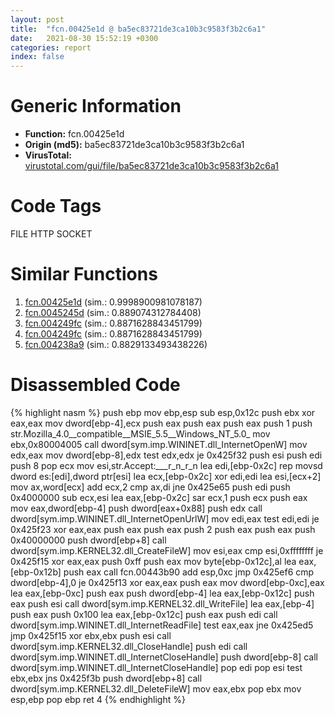 ```yaml
---
layout: post
title:  "fcn.00425e1d @ ba5ec83721de3ca10b3c9583f3b2c6a1"
date:   2021-08-30 15:52:19 +0300
categories: report
index: false
---
```


# Generic Information
- **Function:** fcn.00425e1d
- **Origin (md5):** ba5ec83721de3ca10b3c9583f3b2c6a1
- **VirusTotal:** [virustotal.com/gui/file/ba5ec83721de3ca10b3c9583f3b2c6a1][virustotal_ref]

# Code Tags
<span class="tag" id="FILE">FILE</span>
<span class="tag" id="HTTP">HTTP</span>
<span class="tag" id="SOCKET">SOCKET</span>


# Similar Functions

1. [fcn.00425e1d][similar_1_ref] (sim.: 0.9998900981078187)
2. [fcn.0045245d][similar_2_ref] (sim.: 0.889074312784408)
3. [fcn.004249fc][similar_3_ref] (sim.: 0.8871628843451799)
4. [fcn.004249fc][similar_4_ref] (sim.: 0.8871628843451799)
5. [fcn.004238a9][similar_5_ref] (sim.: 0.8829133493438226)


# Disassembled Code

{% highlight nasm %}
push ebp
mov ebp,esp
sub esp,0x12c
push ebx
xor eax,eax
mov dword[ebp-4],ecx
push eax
push eax
push eax
push 1
push str.Mozilla_4.0__compatible__MSIE_5.5__Windows_NT_5.0_
mov ebx,0x80004005
call dword[sym.imp.WININET.dll_InternetOpenW]
mov edx,eax
mov dword[ebp-8],edx
test edx,edx
je 0x425f32
push esi
push edi
push 8
pop ecx
mov esi,str.Accept:___r_n_r_n
lea edi,[ebp-0x2c]
rep movsd dword es:[edi],dword ptr[esi]
lea ecx,[ebp-0x2c]
xor edi,edi
lea esi,[ecx+2]
mov ax,word[ecx]
add ecx,2
cmp ax,di
jne 0x425e65
push edi
push 0x4000000
sub ecx,esi
lea eax,[ebp-0x2c]
sar ecx,1
push ecx
push eax
mov eax,dword[ebp-4]
push dword[eax+0x88]
push edx
call dword[sym.imp.WININET.dll_InternetOpenUrlW]
mov edi,eax
test edi,edi
je 0x425f23
xor eax,eax
push eax
push eax
push 2
push eax
push eax
push 0x40000000
push dword[ebp+8]
call dword[sym.imp.KERNEL32.dll_CreateFileW]
mov esi,eax
cmp esi,0xffffffff
je 0x425f15
xor eax,eax
push 0xff
push eax
mov byte[ebp-0x12c],al
lea eax,[ebp-0x12b]
push eax
call fcn.00443b90
add esp,0xc
jmp 0x425ef6
cmp dword[ebp-4],0
je 0x425f13
xor eax,eax
push eax
mov dword[ebp-0xc],eax
lea eax,[ebp-0xc]
push eax
push dword[ebp-4]
lea eax,[ebp-0x12c]
push eax
push esi
call dword[sym.imp.KERNEL32.dll_WriteFile]
lea eax,[ebp-4]
push eax
push 0x100
lea eax,[ebp-0x12c]
push eax
push edi
call dword[sym.imp.WININET.dll_InternetReadFile]
test eax,eax
jne 0x425ed5
jmp 0x425f15
xor ebx,ebx
push esi
call dword[sym.imp.KERNEL32.dll_CloseHandle]
push edi
call dword[sym.imp.WININET.dll_InternetCloseHandle]
push dword[ebp-8]
call dword[sym.imp.WININET.dll_InternetCloseHandle]
pop edi
pop esi
test ebx,ebx
jns 0x425f3b
push dword[ebp+8]
call dword[sym.imp.KERNEL32.dll_DeleteFileW]
mov eax,ebx
pop ebx
mov esp,ebp
pop ebp
ret 4
{% endhighlight %}


[similar_1_ref]: /report/fcn.00425e1d@53687e619dcac7d709f306d061d8daeb
[similar_2_ref]: /report/fcn.0045245d@c3466bab32f3a73706b87b6042748ed4
[similar_3_ref]: /report/fcn.004249fc@ba5ec83721de3ca10b3c9583f3b2c6a1
[similar_4_ref]: /report/fcn.004249fc@53687e619dcac7d709f306d061d8daeb
[similar_5_ref]: /report/fcn.004238a9@53687e619dcac7d709f306d061d8daeb
[virustotal_ref]: https://www.virustotal.com/gui/file/ba5ec83721de3ca10b3c9583f3b2c6a1